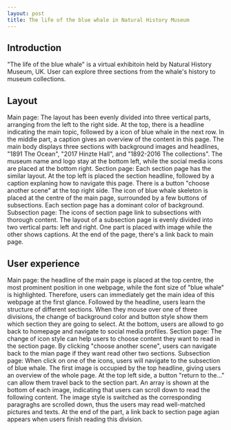 ```yaml
---
layout: post
title: The life of the blue whale in Natural History Museum
---
```



## Introduction
"The life of the blue whale" is a virtual exhibitoin held by Natural History Museum, UK. User can explore three sections from the whale's history to museum collections.


## Layout
Main page:
The layout has been evenly divided into three vertical parts, arranging from the left to the right side. At the top, there is a headline indicating the main topic,
followed by a icon of blue whale in the next row.
In the middle part, a caption gives an overview of the content in this page. The main body displays three sections with background images and headlines, "1891 The Ocean", "2017 Hinzte Hall", and "1892-2016 The collections". The museum name and logo stay at the bottom left, while the social media icons are placed at the bottom right.
Section page:
Each section page has the similar layout. At the top left is placed the section headline, followed by a caption explaning how to navigate this page. There is a button "choose another scene" at the top right side. The icon of blue whale skeleton is placed at the centre of the main page, surrounded by a few buttons of subsections. Each section page has a dominant color of background.
Subsection page:
The icons of section page link to subsections with thorough content. The layout of a subsection page is evenly divided into two vertical parts: left and right. One part is placed with image while the other shows captions. At the end of the page, there's a link back to main page. 



## User experience
Main page: the headline of the main page is placed at the top centre, the most prominent position in one webpage, while the font size of "blue whale" is highlighted. Therefore, users can immediately get the main idea of this webpage at the first glance. Followed by the headline, users learn the structure of different sections. When they mouse over one of three divisions, the change of background color and button style show them which section they are going to select. At the bottom, users are allowd to go back to homepage and navigate to social media profiles.
Section page:
The change of icon style can help users to choose content they want to read in the section page. By clicking "choose another scene", users can navigate back to the mian page if they want read other two sections. 
Subsection page: When click on one of the icons, users will navigate to the subsection of blue whale. The first image is occupied by the top headline, giving users an overview of the whole page. At the top left side, a button "return to the..." can allow them travel back to the section part. An array is shown at the bottom of each image, indicating that users can scroll down to read the following content. The image style is switched as the corresponding paragraghs are scrolled down, thus the users may read well-matched pictures and texts. At the end of the part, a link back to section page agian appears when users finish reading this division. 



